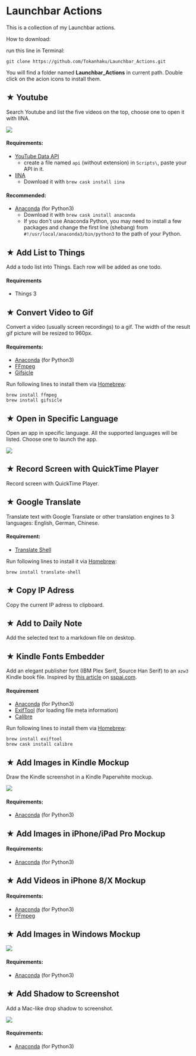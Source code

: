 

# Launchbar Actions

This is a collection of my Launchbar actions.

How to download:

run this line in Terminal:

```
git clone https://github.com/Tokanhaku/Launchbar_Actions.git
```

You will find a folder named **Launchbar_Actions** in current path. Double click on the acion icons to install them.

## ★ Youtube

Search Youtube and list the five videos on the top, choose one to open it with IINA.

![](https://raw.githubusercontent.com/Tokanhaku/Launchbar_Actions/master/README_img/youtube.gif)

#### Requirements:

- [YouTube Data API](https://developers.google.com/youtube/v3/getting-started)
    + create a file named `api` (without extension) in `Scripts\`, paste your API in it.
- [IINA](https://lhc70000.github.io/iina/)
    + Download it with `brew cask install iina`

#### Recommended:
- [Anaconda](https://www.anaconda.com/download/#macos) (for Python3)
    + Download it with `brew cask install anaconda`
    + If you don't use Anaconda Python, you may need to install a few packages and change the first line (shebang) from `#!/usr/local/anaconda3/bin/python3` to the path of your Python. 


## ★ Add List to Things


Add a todo list into Things. Each row will be added as one todo.

#### Requirements

- Things 3 

## ★ Convert Video to Gif

Convert a video (usually screen recordings) to a gif. The width of the result gif picture will be resized to 960px.

#### Requirements:

- [Anaconda](https://www.anaconda.com/download/#macos) (for Python3)
- [FFmpeg](https://www.ffmpeg.org)
- [Gifsicle](https://www.lcdf.org/gifsicle/)

Run following lines to install them via [Homebrew](https://brew.sh):

```
brew install ffmpeg
brew install gifsicle
```

## ★ Open in Specific Language

Open an app in specific language. All the supported languages will be listed. Choose one to launch the app.

![](https://raw.githubusercontent.com/Tokanhaku/Launchbar_Actions/master/README_img/open_in_specific_language.gif)

## ★ Record Screen with QuickTime Player

Record screen with QuickTime Player.


## ★ Google Translate

Translate text with Google Translate or other translation engines to 3 languages: English, German, Chinese. 

#### Requirement:

- [Translate Shell](https://www.soimort.org/translate-shell/)

Run following lines to install it via [Homebrew](https://brew.sh):

```
brew install translate-shell
```


## ★ Copy IP Adress

Copy the current IP adress to clipboard.

## ★ Add to Daily Note

Add the selected text to a markdown file on desktop.

## ★ Kindle Fonts Embedder

Add an elegant publisher font (IBM Plex Serif, Source Han Serif) to an `azw3` Kindle book file. Inspired by [this article](https://sspai.com/post/43931) on [sspai.com](https://sspai.com).

#### Requirement

- [Anaconda](https://www.anaconda.com/download/#macos) (for Python3)
- [ExifTool](https://www.sno.phy.queensu.ca/~phil/exiftool/index.html) (for loading file meta information)
- [Calibre](https://calibre-ebook.com/)

Run following lines to install them via [Homebrew](https://brew.sh):

```
brew install exiftool
brew cask install calibre
```

## ★ Add Images in Kindle Mockup

Draw the Kindle screenshot in a Kindle Paperwhite mockup.

![](https://raw.githubusercontent.com/Tokanhaku/Launchbar_Actions/master/README_img/kindle_mockup.png)

#### Requirements:

- [Anaconda](https://www.anaconda.com/download/#macos) (for Python3)


## ★ Add Images in iPhone/iPad Pro Mockup
#### Requirements:

- [Anaconda](https://www.anaconda.com/download/#macos) (for Python3)

## ★ Add Videos in iPhone 8/X Mockup
####  Requirements:

- [Anaconda](https://www.anaconda.com/download/#macos) (for Python3)
- [FFmpeg](https://www.ffmpeg.org)

## ★ Add Images in Windows Mockup

![](https://raw.githubusercontent.com/Tokanhaku/Launchbar_Actions/master/README_img/Windows_with_shadow.png)

####  Requirements:

- [Anaconda](https://www.anaconda.com/download/#macos) (for Python3)


## ★ Add Shadow to Screenshot

Add a Mac-like drop shadow to screenshot.

![](https://raw.githubusercontent.com/Tokanhaku/Launchbar_Actions/master/README_img/KDE-Window_with_shadow.png)


####  Requirements:

- [Anaconda](https://www.anaconda.com/download/#macos) (for Python3)
